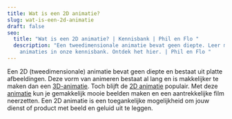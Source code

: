 ```yaml
---
title: Wat is een 2D animatie?
slug: wat-is-een-2d-animatie
draft: false
seo:
  title: "Wat is een 2D animatie? | Kennisbank | Phil en Flo "
  description: "Een tweedimensionale animatie bevat geen diepte. Leer meer over
    animaties in onze kennisbank. Ontdek het hier. | Phil en Flo "
---
```

Een 2D (tweedimensionale) animatie bevat geen diepte en bestaat uit platte afbeeldingen. Deze vorm van animeren bestaat al lang en is makkelijker te maken dan een [3D-animatie](https://www.philenflo.nl/3-d-animatie-laten-maken/). Toch blijft de [2D animatie](https://www.philenflo.nl/2d-animatie/) populair. Met deze [animatie](https://www.philenflo.nl/oplossingen/animatie-laten-maken/) kun je gemakkelijk mooie beelden maken en een aantrekkelijke film neerzetten. Een 2D animatie is een toegankelijke mogelijkheid om jouw dienst of product met beeld en geluid uit te leggen.